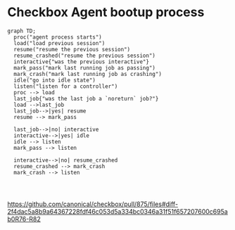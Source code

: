 # Checkbox Agent bootup process

```mermaid
graph TD;
  proc("agent process starts")
  load("load previous session")
  resume("resume the previous session")
  resume_crashed("resume the previous session")
  interactive{"was the previous interactive"}
  mark_pass("mark last running job as passing")
  mark_crash("mark last running job as crashing")
  idle("go into idle state")
  listen("listen for a controller")
  proc --> load
  last_job{"was the last job a `noreturn` job?"}
  load -->last_job
  last_job-->|yes| resume
  resume --> mark_pass

  last_job-->|no| interactive
  interactive-->|yes| idle
  idle --> listen
  mark_pass --> listen

  interactive-->|no| resume_crashed
  resume_crashed --> mark_crash
  mark_crash --> listen




```

<https://github.com/canonical/checkbox/pull/875/files#diff-2f4dac5a8b9a64367228fdf46c053d5a334bc0346a31f51f657207600c695ab0R76-R82>
